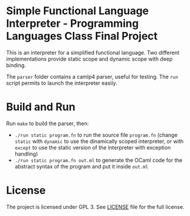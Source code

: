 Simple Functional Language Interpreter - Programming Languages Class Final Project
==================================================================================
This is an interpreter for a simplified functional language. Two different implementations provide static scope and dynamic scope with deep binding.

The `parser` folder contains a camlp4 parser, useful for testing. The `run` script permits to launch the interpreter easily.

Build and Run
=============
Run `make` to build the parser, then:
* `./run static program.fn` to run the source file `program.fn` (change `static` with `dynamic` to use the dinamically scoped interpreter, or with `except` to use the static version of the interpreter with exception handling)
* `./run static program.fn out.ml` to generate the OCaml code for the abstract syntax of the program and put it inside `out.ml`


License
=======
The project is licensed under GPL 3. See [LICENSE](./LICENSE)
file for the full license.
